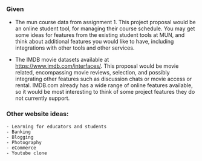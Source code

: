 ### Given 
- The mun course data from assignment 1. This project proposal would be an online student tool, for managing their course schedule.  You may get some ideas for features from the existing student tools at MUN, and think about additional features you would like to have, including integrations with other tools and other services.

- The IMDB movie datasets available at https://www.imdb.com/interfaces/. This proposal would be movie related, encompassing movie reviews, selection, and possibly integrating other features such as discussion chats or movie access or rental.  IMDB.com already has a wide range of online features available, so it would be most interesting to think of some project features they do not currently support.

### Other website ideas:
    - Learning for educators and students
    - Banking 
    - Blogging 
    - Photography  
    - eCommerce 
    - Youtube clone 